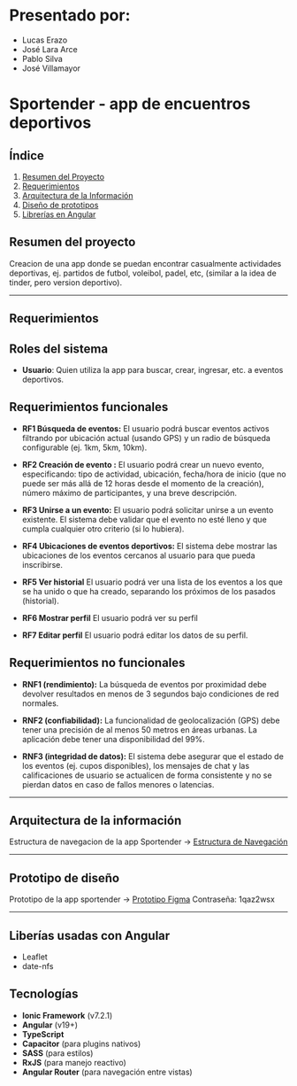 # Presentado por:
- Lucas Erazo
- José Lara Arce
- Pablo Silva
- José Villamayor
# Sportender - app de encuentros deportivos

##  Índice
1. [Resumen del Proyecto](#resumen-del-proyecto)
2. [Requerimientos](#requerimientos)
3. [Arquitectura de la Información](#arquitectura-de-la-información)
3. [Diseño de prototipos](#prototipo-de-diseño)
4. [Librerías en Angular](#liberías-usadas-con-angular)

## Resumen del proyecto
  Creacion de una app donde se puedan encontrar casualmente actividades deportivas, ej. partidos de futbol, voleibol, padel, etc, (similar a la idea de tinder, pero version deportivo).
  
---
## Requerimientos

## Roles del sistema
- **Usuario**: Quien utiliza la app para buscar, crear, ingresar, etc. a eventos deportivos.

## Requerimientos funcionales
  
  - **RF1  Búsqueda de eventos:**
    El usuario podrá  buscar eventos activos filtrando por ubicación actual (usando GPS) y un radio de búsqueda configurable (ej. 1km, 5km, 10km).
  
  - **RF2  Creación de evento :**
    El usuario podrá crear un nuevo evento, especificando: tipo de actividad, ubicación, fecha/hora de inicio (que no puede ser más allá de 12 horas desde el momento de la creación), número máximo de participantes, y una breve descripción.
    
  - **RF3 Unirse a un evento:**
    El usuario podrá solicitar unirse a un evento existente. El sistema debe validar que el evento no esté lleno y que cumpla cualquier otro criterio (si lo hubiera).
    
  - **RF4 Ubicaciones de eventos deportivos:**
    El sistema debe mostrar las ubicaciones de los eventos cercanos al usuario para que pueda inscribirse.
    
  - **RF5 Ver historial**
    El usuario podrá ver una lista de los eventos a los que se ha unido o que ha creado, separando los próximos de los pasados (historial).
    
  - **RF6  Mostrar perfil**
    El usuario podrá ver su perfil
    
  - **RF7  Editar perfil**
    El usuario podrá editar los datos de su perfil.


## Requerimientos no funcionales

- **RNF1 (rendimiento):**
  La búsqueda de eventos por proximidad debe devolver resultados en menos de 3 segundos bajo condiciones de red normales.
  
- **RNF2 (confiabilidad):**
  La funcionalidad de geolocalización (GPS) debe tener una precisión de al menos 50 metros en áreas urbanas. La aplicación debe tener una disponibilidad del 99%.
  
- **RNF3 (integridad de datos):**
  El sistema debe asegurar que el estado de los eventos (ej. cupos disponibles), los mensajes de chat y las calificaciones de usuario se actualicen de forma consistente y no se pierdan datos en caso de fallos menores o latencias.
  
---
## Arquitectura de la información 

Estructura de navegacion de la app Sportender -> [Estructura de Navegación](https://lucid.app/lucidchart/5008d571-666a-45e5-95bd-7b9cf3a08ced/edit?viewport_loc=-121%2C-666%2C2992%2C1401%2C0_0&invitationId=inv_a50a9807-806f-4a4e-aceb-a0c5dc4ed0c6)

---

## Prototipo de diseño 
Prototipo de la app sportender -> [Prototipo Figma](https://www.figma.com/design/rgKF6bER848KhmkPPDWvob/SPORTENDER?node-id=0-1&t=MGmwIi1nXBRG8aPb-1)
Contraseña: 1qaz2wsx

---
## Liberías usadas con Angular
- Leaflet
- date-nfs

## Tecnologías
- **Ionic Framework** (v7.2.1)
- **Angular** (v19+)
- **TypeScript**
- **Capacitor** (para plugins nativos)
- **SASS** (para estilos)
- **RxJS** (para manejo reactivo)
- **Angular Router** (para navegación entre vistas)
